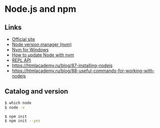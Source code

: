 # Node.js and npm

## Links
- [Official site](https://nodejs.org/en/)
- [Node version manager (nvm)](https://github.com/creationix/nvm)
- [Nvm for Windows](https://canonium.com/articles/managing-node-versions-with-windows-nvm)
- [How to update Node with nvm](https://github.com/tj/n)
- [REPL API](https://nodejs.org/api/repl.html)
- https://htmlacademy.ru/blog/87-installing-nodejs
- https://htmlacademy.ru/blog/88-useful-commands-for-working-with-nodejs

## Catalog and version
```bash
$ which node
$ node -v
```

```bash
$ npm init
$ npm init --yes
```
